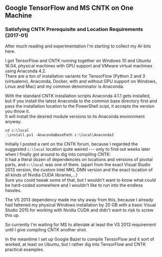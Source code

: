 ## Google TensorFlow and MS CNTK on One Machine  
### Satisfying CNTK Prerequisite and Location Requirements (2017-01)
After much reading and experimentation I'm starting to collect my AI-bits here.

I got TensorFlow and CNTK running together on Windows 10 and Ubuntu 16.04, physical machines with GPU support and VMware virtual machines using Anaconda 4.2.  
There are a ton of installation variants for TensorFlow (Python 2 and 3 (virtualenv), Anaconda, Docker, with and without GPU support on Windows, Linux and Mac) and my common denominator is Anaconda.

With the standard CNTK installation scripts Anaconda 4.1.1 gets installed, but if you install the latest Anaconda to the common base directory first and pass the installation location to the PowerShell scipt, it accepts the version you throw it.  
It will install the desired module versions to its Anaconda environment anyway.

```markdown
cd c:\local
.\install.ps1 -AnacondaBasePath c:\local\Anaconda3
```

Initially I posted a rant on the CNTK forum, because I regarded the suggested `c:\local` location quite weired --- only to find out weeks later when I finally got around to dig into compiling CNTK:  
It had a literal dozen of dependencies on locations and versions of pivotal parts, and `c:\local` was one of them. (apart from the exact Visual Studio 2013 version, the custom Intel MKL DNN version and the exact location of all kinds of Nvidia CUDA libraries,...)  
Sure you could tweak some of that, but I wouldn't want to know what could be hard-coded somewhere and I wouldn't like to run into the endless hassles.

The VS 2013 dependency made me shy away from this, because I already had fattened my physical Windows installation by 20 GB with a basic Visual Studio 2015 for working with Nvidia CUDA and didn't want to risk to screw this up.

So currently I'm waiting for MS to alleviate at least the VS 2013 requirement until I give compiling CNTK another shot.

In the meantime I set up Google Bazel to compile TensorFlow and it sort of worked, at least on Ubuntu, but I rather dig into TensorFlow and CNTK practical examples.
